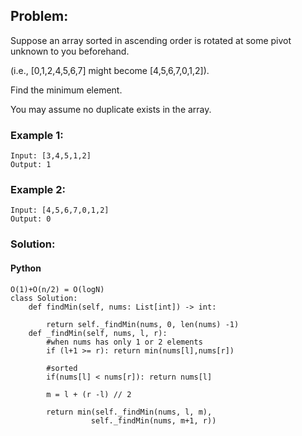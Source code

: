 ## Problem:

Suppose an array sorted in ascending order is rotated at some pivot unknown to you beforehand.

(i.e., [0,1,2,4,5,6,7] might become [4,5,6,7,0,1,2]).

Find the minimum element.

You may assume no duplicate exists in the array.

### Example 1:

```
Input: [3,4,5,1,2]
Output: 1
```

### Example 2:

```
Input: [4,5,6,7,0,1,2]
Output: 0
```

### Solution:

#### Python

```
O(1)+O(n/2) = O(logN)
class Solution:
    def findMin(self, nums: List[int]) -> int:

        return self._findMin(nums, 0, len(nums) -1)
    def _findMin(self, nums, l, r):
        #when nums has only 1 or 2 elements
        if (l+1 >= r): return min(nums[l],nums[r])

        #sorted
        if(nums[l] < nums[r]): return nums[l]

        m = l + (r -l) // 2

        return min(self._findMin(nums, l, m),
                  self._findMin(nums, m+1, r))
```
